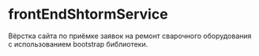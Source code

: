 # frontEndShtormService
Вёрстка сайта по приёмке заявок на ремонт сварочного оборудования с использованием bootstrap библиотеки.
